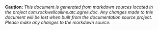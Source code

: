 **Caution:** *This document is generated from markdown sources located in the project com.rockwellcollins.atc.agree.doc.  Any changes made to this document will be lost when
built from the documentation source project.  Please make any changes to the markdown
source.*
